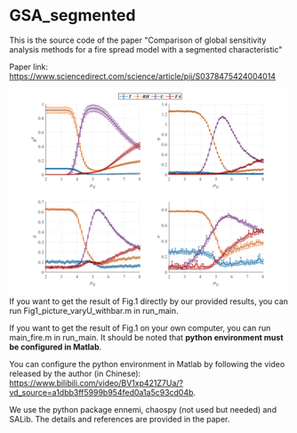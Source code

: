 # GSA_segmented
This is the source code of the paper "Comparison of global sensitivity analysis methods for a fire spread model with a segmented characteristic"

Paper link: https://www.sciencedirect.com/science/article/pii/S0378475424004014

![image](https://github.com/dirge1/GSA_segmented/blob/main/GSA_result.png)
If you want to get the result of Fig.1 directly by our provided results, you can run Fig1_picture_varyU_withbar.m in run_main.

If you want to get the result of Fig.1 on your own computer, you can run main_fire.m in run_main. It should be noted that **python environment must be configured in Matlab**. 

You can configure the python environment in Matlab by following the video released by the author (in Chinese): https://www.bilibili.com/video/BV1xp421Z7Ua/?vd_source=a1dbb3ff5999b954fed0a1a5c93cd04b.

We use the python package ennemi, chaospy (not used but needed) and SALib. The details and references are provided in the paper.
